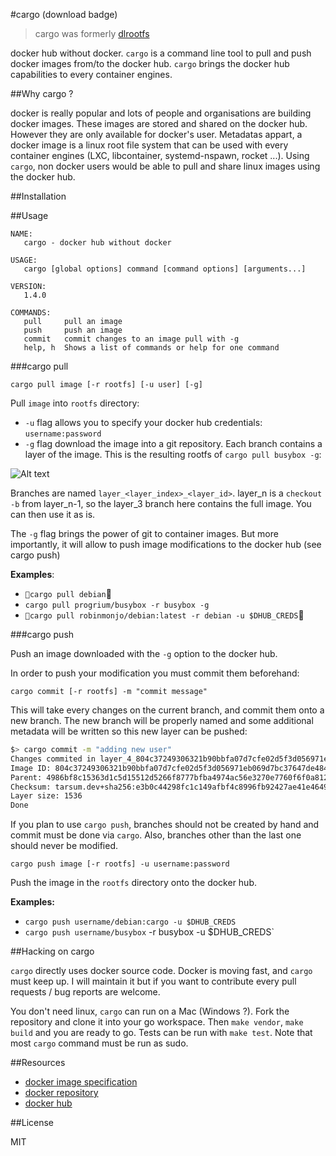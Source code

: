 #cargo     (download badge)

> cargo was formerly [dlrootfs](https://github.com/robinmonjo/dlrootfs)

docker hub without docker. `cargo` is a command line tool to pull and push docker images from/to the docker hub.
`cargo` brings the docker hub capabilities to every container engines.

##Why cargo ?

docker is really popular and lots of people and organisations are building docker images. These images are stored
and shared on the docker hub. However they are only available for docker's user. Metadatas appart, a docker
image is a linux root file system that can be used with every container engines (LXC, libcontainer, systemd-nspawn, rocket ...).
Using `cargo`, non docker users would be able to pull and share linux images using the docker hub.

##Installation

##Usage

````
NAME:
   cargo - docker hub without docker

USAGE:
   cargo [global options] command [command options] [arguments...]

VERSION:
   1.4.0

COMMANDS:
   pull		pull an image
   push		push an image
   commit	commit changes to an image pull with -g
   help, h	Shows a list of commands or help for one command
````

###cargo pull

`cargo pull image [-r rootfs] [-u user] [-g]`

Pull `image` into `rootfs` directory:
- `-u` flag allows you to specify your docker hub credentials: `username:password`
- `-g` flag download the image into a git repository. Each branch contains a layer
of the image. This is the resulting rootfs of `cargo pull busybox -g`:

![Alt text](https://dl.dropboxusercontent.com/u/6543817/cargo-readme/cargo_br.png)

Branches are named `layer_<layer_index>_<layer_id>`. layer_n is a `checkout -b` from layer_n-1, so
the layer_3 branch here contains the full image. You can then use it as is.

The `-g` flag brings the power of git to container images. But more importantly, it will allow to
push image modifications to the docker hub (see cargo push)

**Examples**:
- `cargo pull debian`
- `cargo pull progrium/busybox -r busybox -g`
- `cargo pull robinmonjo/debian:latest -r debian -u $DHUB_CREDS`


###cargo push

Push an image downloaded with the `-g` option to the docker hub.

In order to push your modification you must commit them beforehand:

`cargo commit [-r rootfs] -m "commit message"`

This will take every changes on the current branch, and commit them onto a new branch.
The new branch will be properly named and some additional metadata will be written so
this new layer can be pushed:

````bash
$> cargo commit -m "adding new user"
Changes commited in layer_4_804c37249306321b90bbfa07d7cfe02d5f3d056971eb069d7bc37647de484a35
Image ID: 804c37249306321b90bbfa07d7cfe02d5f3d056971eb069d7bc37647de484a35
Parent: 4986bf8c15363d1c5d15512d5266f8777bfba4974ac56e3270e7760f6f0a8125
Checksum: tarsum.dev+sha256:e3b0c44298fc1c149afbf4c8996fb92427ae41e4649b934ca495991b7852b855
Layer size: 1536
Done
````

If you plan to use `cargo push`, branches should not be created by hand and commit must be done via `cargo`.
Also, branches other than the last one should never be modified.

`cargo push image [-r rootfs] -u username:password`

Push the image in the `rootfs` directory onto the docker hub.

**Examples:**
- `cargo push username/debian:cargo -u $DHUB_CREDS`
- `cargo push username/busybox` -r busybox -u $DHUB_CREDS`


##Hacking on cargo

`cargo` directly uses docker source code. Docker is moving fast, and `cargo` must keep up.
I will maintain it but if you want to contribute every pull requests / bug reports are welcome.

You don't need linux, `cargo` can run on a Mac (Windows ?). Fork the repository and clone it into your
go workspace. Then `make vendor`, `make build` and you are ready to go. Tests can be run
with `make test`. Note that most `cargo` command must be run as sudo.

##Resources

- [docker image specification](https://github.com/docker/docker/blob/master/image/spec/v1.md)
- [docker repository](https://github.com/docker/docker)
- [docker hub](https://hub.docker.com/)

##License

MIT
